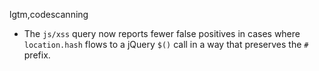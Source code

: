 lgtm,codescanning
* The `js/xss` query now reports fewer false positives in cases where
  `location.hash` flows to a jQuery `$()` call in a way that preserves
  the `#` prefix.
